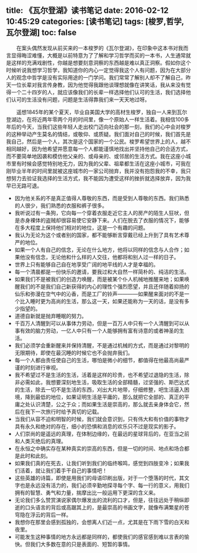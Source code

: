 title: 《瓦尔登湖》读书笔记
date: 2016-02-12 10:45:29
categories: [读书笔记]
tags: [梭罗,哲学,瓦尔登湖]
toc: false
---
&emsp;&emsp;在案头偶然发现从前买来的一本梭罗的《瓦尔登湖》，在印象中这本书对我而言显得晦涩难懂，大概是以前特意为了了解和学习哲学而买的一本书，人生通常就是这样的充满戏剧性，你越是想要刻意洞察的东西越是难以真正洞察。假如你这个时候听说我想学习哲学，我知道你的内心一定觉得我这个人有问题，因为在大部分人的观念中哲学是没有实际用途的一门学问。我们常常了解别人却不了解自己，昨天一位长辈对我言传身教，因为他觉得我跟他谈理想就像在讲笑话，我从来没有觉得一个二十四岁的人，就应该像我们的长辈一样选择他们认可的生活，我们选择他们认可的生活没有问题，问题是生活得靠我们来一天天地过呀。
<!--more-->
&emsp;&emsp;遥想1845年的某个夏天，毕业自美国大学的高材生梭罗，独自一人来到瓦尔登湖边，在将近两年零两个月的时间里，像一个原始人一样生活着。我相信100多年后的今天，当我们这些年轻人走出校门迈向社会的那一刻，我们的心中会对梭罗的这种举动产生莫名的情结，或敬仰、或质疑。我们面对自己的时候，我们首先是我自己，然后是一个人，其次是这个国家的一个公民。梭罗希望世界上的人，越不相同越好，因为他希望并愿意每一个人都能谨慎地找出并坚持他自己的合适方式，而不要简单地因袭和模仿他父亲的、或母亲的、或邻居的生活方式。我在这座小城市里有时候会感觉特别地无力，因为我的父辈、祖辈都生活在这座小城市，可我在刚毕业半年的时间里就被这座城市的一家公司抛弃，我并没有抱怨我的不幸，我只想努力去验证我选择的生活方式，我不能因为遭受这样的挫折就选择放弃，因为我早已无路可退。

* 因为他关系的不是真正值得人尊敬的东西，而是受到人尊敬的东西。我们熟悉的人很少，我们熟悉的衣服和裤子很多。
* 我听说过有一条狗，它向每一个穿着衣服走近它主人的房产的陌生人狂吠，但是赤身裸体的盗贼却很容易使它安静下来。人们在脱去了衣服的情况下，能够在多大程度上保持他们相对的地位，这是一个有趣的问题。
* 我认为无论为这个或者别的国家，都不能够断言穿戴已经上升到了具有艺术尊严的地位。
* 如果一个人有自己的信念，无论在什么地方，他将以同样的信念与人合作；如果他没有信念，无论他和什么样的人交往，他都将和别人过一样的日子。
* 世界上只有能够自己自在地享受广阔的地平线的人才是幸福的。
* 每一个清晨都是一份快乐的邀请，要我过和大自然一样简朴的、纯洁的生活。
* 如果我们不是被我们的创造力唤醒，而是被某个仆人机械地推醒来地；如果唤醒我们的不是我们自己新获得的内心的理性个强烈愿望，并且还伴随着抑扬的仙乐和弥漫在空气中的沁香，而是工厂的铃声————如果醒来面对的不是一个比入睡时更为高尚的生活，那么这一天，如果还能称为一天的话，是没有多少指望的。
* 道德自新就是抛弃睡眠的努力。
* 千百万人清醒到可以从事体力劳动，但是一百万人中只有一个人清醒到可以从事有效的脑力劳动，一亿人中只有一个人能够拥有富有诗意的或者神圣的生活。
* 我们必须学会重新醒来并保持清醒，不是通过机械的方式，而是通过对黎明的无限期待，即使在最沉睡的时候它也不会抛弃我们。
* 每一个人都由责任使自己的生活，哪怕是微小的细节，都值得在他最高尚最严谨的时刻进行审视。
* 我不希望过不是生活的生活，活着是这样的珍贵，也不希望过退隐的生活，除非必需如此，我想要深刻地生活，吸取生活的全部精髓，过坚强的、斯巴达式的生活，除去一切不是生活的东西，刈出大片地带，仔细修整，吧生活逼入困境，降到最低的地位，如果证明生活是平庸的，那么就把它全部的、真正的平庸之处认识清楚，公之于众；而如果生活是崇高的，那么就去亲身体会它，然后在我下一次旅行时给予真切的记载。
* 当我们从容不迫和明智的时候，我们就会意识到，只有伟大和有价值的事物才具有永久和绝对的存在，细小的恐惧和消息的欢乐只不过是现实的影子。
* 人们崇尚的是遥远的真理，在体制边缘的，在最远的星球背后的，在亚当之前和人类灭绝后的真理。
* 在永恒之中确实存在某种真实的崇高的东西，但是一切的时间、地点和场合都是此时和此刻。
* 如果我们真的在死去，让我们听到我们的临终喉鸣，感觉到四肢变冷；如果我们活着，就让我们着手干自己的事情吧！
* 这些英雄的诗篇，即使是用我们的母语印刷出版，对于一个堕落的时代，其文字也是永远没有活力的，我们必须辛勤地探寻每个字、每一行的意义，用我们拥有的智慧、勇气和力量，揣摩出比一般运用下更深的含义来。
* 无论我们多么赞赏演说家偶尔爆发出的流利的口才，但是，往往远处于稍纵即逝的口头语言的背后或高踞其上的，是最崇高的书画文字，就像布满繁星的苍穹隐在浮云的背后一样。
* 我想你在那里会感到孤独的，会想离人们近一点，尤其是在下雨下雪的白天和夜里。
* 可能发生这种事情的地方永远都是同样的，都使我们的感官感到难以言表的愉快。但我们大多数在意的只是表面的、短暂的事情。
